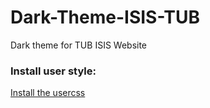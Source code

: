 # Dark-Theme-ISIS-TUB
Dark theme for TUB ISIS Website

### Install user style:
[Install the usercss](https://raw.githubusercontent.com/Re-Krass/Dark-Theme-ISIS-TUB/master/dark-theme-isis-tub.user.css)
